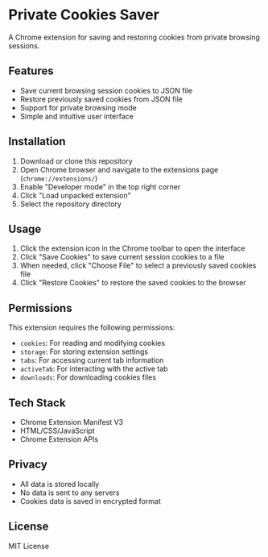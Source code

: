 # Private Cookies Saver

A Chrome extension for saving and restoring cookies from private browsing sessions.

## Features

- Save current browsing session cookies to JSON file
- Restore previously saved cookies from JSON file
- Support for private browsing mode
- Simple and intuitive user interface

## Installation

1. Download or clone this repository
2. Open Chrome browser and navigate to the extensions page (`chrome://extensions/`)
3. Enable "Developer mode" in the top right corner
4. Click "Load unpacked extension"
5. Select the repository directory

## Usage

1. Click the extension icon in the Chrome toolbar to open the interface
2. Click "Save Cookies" to save current session cookies to a file
3. When needed, click "Choose File" to select a previously saved cookies file
4. Click "Restore Cookies" to restore the saved cookies to the browser

## Permissions

This extension requires the following permissions:
- `cookies`: For reading and modifying cookies
- `storage`: For storing extension settings
- `tabs`: For accessing current tab information
- `activeTab`: For interacting with the active tab
- `downloads`: For downloading cookies files

## Tech Stack

- Chrome Extension Manifest V3
- HTML/CSS/JavaScript
- Chrome Extension APIs

## Privacy

- All data is stored locally
- No data is sent to any servers
- Cookies data is saved in encrypted format

## License

MIT License 